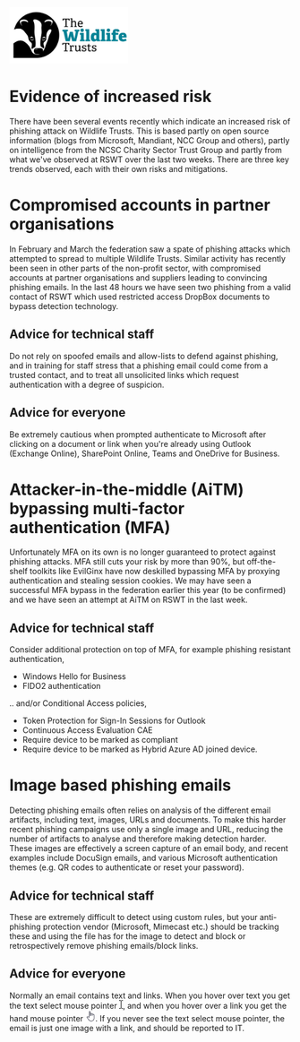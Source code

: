 <img src="/Levels/twt-logo.png" height="100">

# Evidence of increased risk
 
There have been several events recently which indicate an increased risk of phishing attack on Wildlife Trusts.  This is based partly on open source information (blogs from Microsoft, Mandiant, NCC Group and others), partly on intelligence from the NCSC Charity Sector Trust Group and partly from what we've observed at RSWT over the last two weeks. There are three key trends observed, each with their own risks and mitigations.

# Compromised accounts in partner organisations
In February and March the federation saw a spate of phishing attacks which attempted to spread to multiple Wildlife Trusts.  Similar activity has recently been seen in other parts of the non-profit sector, with compromised accounts at partner organisations and suppliers leading to convincing phishing emails.  In the last 48 hours we have seen two phishing from a valid contact of RSWT which used restricted access DropBox documents to bypass detection technology.

## Advice for technical staff
Do not rely on spoofed emails and allow-lists to defend against phishing, and in training for staff stress that a phishing email could come from a trusted contact, and to treat all unsolicited links which request authentication with a degree of suspicion.

## Advice for everyone
Be extremely cautious when prompted authenticate to Microsoft after clicking on a document or link when you're already using Outlook (Exchange Online), SharePoint Online, Teams and OneDrive for Business.

# Attacker-in-the-middle (AiTM) bypassing multi-factor authentication (MFA)
Unfortunately MFA on its own is no longer guaranteed to protect against phishing attacks.  MFA still cuts your risk by more than 90%, but off-the-shelf toolkits like EvilGinx have now deskilled bypassing MFA by proxying authentication and stealing session cookies. We may have seen a successful MFA bypass in the federation earlier this year (to be confirmed) and we have seen an attempt at AiTM on RSWT in the last week.

## Advice for technical staff
Consider additional protection on top of MFA, for example phishing resistant authentication,

- Windows Hello for Business
- FIDO2 authentication 

.. and/or Conditional Access policies,

- Token Protection for Sign-In Sessions for Outlook
- Continuous Access Evaluation CAE
- Require device to be marked as compliant
- Require device to be marked as Hybrid Azure AD joined device.

# Image based phishing emails
Detecting phishing emails often relies on analysis of the different email artifacts, including text, images, URLs and documents. To make this harder recent phishing campaigns use only a single image and URL, reducing the number of artifacts to analyse and therefore making detection harder.  These images are effectively a screen capture of an email body, and recent examples include DocuSign emails, and various Microsoft authentication themes (e.g. QR codes to authenticate or reset your password).

## Advice for technical staff
These are extremely difficult to detect using custom rules, but your anti-phishing protection vendor (Microsoft, Mimecast etc.) should be tracking these and using the file has for the image to detect and block or retrospectively remove phishing emails/block links.

## Advice for everyone
Normally an email contains text and links.  When you hover over text you get the text select mouse pointer <img src="./select-text-pointer.png" height="15">, and when you hover over a link you get the hand mouse pointer <img src="./link-select-pointer.png" height="20">.  If you never see the text select mouse pointer, the email is just one image with a link, and should be reported to IT.